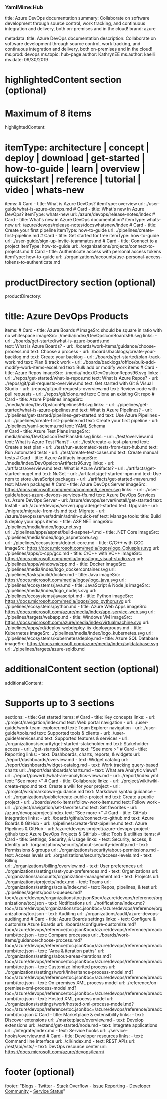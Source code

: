 ### YamlMime:Hub

title: Azure DevOps documentation
summary: Collaborate on software development through source control, work tracking, and continuous integration and delivery, both on-premises and in the cloud!
brand: azure

metadata:
  title: Azure DevOps documentation
  description: Collaborate on software development through source control, work tracking, and continuous integration and delivery, both on-premises and in the cloud!
  ms.prod: devops 
  ms.topic: hub-page 
  author: KathrynEE 
  ms.author: kaelli 
  ms.date: 09/30/2019 

# highlightedContent section (optional)
# Maximum of 8 items
highlightedContent:
# itemType: architecture | concept | deploy | download | get-started | how-to-guide | learn | overview | quickstart | reference | tutorial | video | whats-new
  items:
    # Card
    - title: What is Azure DevOps?
      itemType: overview
      url: ./user-guide/what-is-azure-devops.md
    # Card
    - title: What's new in Azure DevOps? 
      itemType: whats-new 
      url: /azure/devops/release-notes/index
    # Card
    - title: What's new in Azure DevOps documentation? 
      itemType: whats-new 
      url: /azure/devops/release-notes/docswhatsnew/index
    # Card
    - title: Create your first pipeline
      itemType: how-to-guide
      url: ./pipelines/create-first-pipeline.md
    # Card
    - title: Get started for free
      itemType: how-to-guide
      url: ./user-guide/sign-up-invite-teammates.md
    # Card
    - title: Connect to a project
      itemType: how-to-guide
      url: ./organizations/projects/connect-to-projects.md
    # Card
    - title: Authenticate access with personal access tokens
      itemType: how-to-guide
      url: ./organizations/accounts/use-personal-access-tokens-to-authenticate.md
# productDirectory section (optional)
productDirectory:
#  title: Azure DevOps Products
  items:
    # Card
    - title: Azure Boards
      # imageSrc should be square in ratio with no whitespace
      imageSrc: ./media/index/DevOpsIconBoards96.svg
      links:
        - url: ./boards/get-started/what-is-azure-boards.md  
          text: What is Azure Boards? 
        - url: ./boards/work-items/guidance/choose-process.md 
          text: Choose a process
        - url: ./boards/backlogs/create-your-backlog.md
          text: Create your backlog
        - url: ./boards/get-started/plan-track-work.md
          text: Plan & track work
        - url: ./boards/backlogs/office/bulk-add-modify-work-items-excel.md
          text: Bulk add or modify work items
    # Card
    - title: Azure Repos
      imageSrc: ./media/index/DevOpsIconRepos96.svg
      links:
        - url: ./repos/get-started/what-is-repos.md
          text: What is Azure Repos?
        - url: ./repos/git/pull-requests-overview.md
          text: Get started with Git & Visual Studio
        - url: ./repos/git/pull-requests-overview.md
          text: Review code with pull requests
        - url: ./repos/git/clone.md
          text: Clone an existing Git repo
    # Card
    - title: Azure Pipelines
      imageSrc: ./media/index/DevOpsIconPipelines96.svg
      links:
        - url: ./pipelines/get-started/what-is-azure-pipelines.md
          text: What is Azure Pipelines?
        - url: ./pipelines/get-started/pipelines-get-started.md
          text: Use Azure Pipelines
        - url: ./pipelines/create-first-pipeline.md
          text: Create your first pipeline
        - url: ./pipelines/yaml-schema.md
          text: YAML Schema  
    # Card
    - title: Azure Test Plans
      imageSrc: media/index/DevOpsIconTestPlans96.svg
      links:
        - url: ./test/overview.md
          text: What is Azure Test Plans?
        - url: ./test/create-a-test-plan.md
          text: Create a test plan
        - url: ./test/run-automated-tests-from-test-hub.md
          text: Run automated tests
        - url: ./test/create-test-cases.md
          text: Create manual tests
    # Card
    - title: Azure Artifacts
      imageSrc: ./media/index/DevOpsIconArtifacts96.svg
      links:
        - url: ./artifacts/overview.md
          text: What is Azure Artifacts?
        - url: ./artifacts/get-started-nuget.md
          text: NuGet
        - url: ./artifacts/get-started-npm.md
          text: Use npm to store JavaScript packages
        - url: ./artifacts/get-started-maven.md
          text: Maven packages
    # Card
    - title: Azure DevOps Server
      imageSrc: https://docs.microsoft.com/media/common/i_server.svg
      links:
        - url: ./user-guide/about-azure-devops-services-tfs.md
          text: Azure DevOps Services vs. Azure DevOps Server
        - url: /azure/devops/server/install/get-started
          text: Install
        - url: /azure/devops/server/upgrade/get-started
          text: Upgrade
        - url: ./migrate/migrate-from-tfs.md
          text: Migrate
        - url: /azure/devops/server/admin/admin-quick-ref
          text: Manage
tools: 
  title: Build & deploy your apps
  items: 
    - title: ASP.NET
      imageSrc: ./pipelines/media/index/logo_net.svg   
      url: ./pipelines/apps/aspnet/build-aspnet-4.md
    - title: .NET Core
      imageSrc: ./pipelines/media/index/logo_aspnetcore.svg    
      url: ./pipelines/ecosystems/dotnet-core.md
    - title: C/C++ with GCC
      imageSrc: https://docs.microsoft.com/media/logos/logo_Cplusplus.svg
      url: ./pipelines/apps/c-cpp/gcc.md
    - title: C/C++ with VC++
      imageSrc: https://docs.microsoft.com/media/logos/logo_visual-studio.svg
      url: ./pipelines/apps/windows/cpp.md
    - title: Docker 
      imageSrc: ./pipelines/media/index/logo_dockercontainer.svg
      url: ./pipelines/tasks/build/docker.md
    - title: Java
      imageSrc: https://docs.microsoft.com/media/logos/logo_java.svg
      url: ./pipelines/ecosystems/java.md
    - title: JavaScript & Node.js
      imageSrc: ./pipelines/media/index/logo_nodejs.svg
      url: ./pipelines/ecosystems/javascript.md
    - title: Python
      imageSrc: https://docs.microsoft.com/media/logos/logo_python.svg
      url: ./pipelines/ecosystems/python.md
    - title: Azure Web Apps
      imageSrc: https://docs.microsoft.com/azure/media/index/app-service-web.svg 
      url: ./pipelines/targets/webapp.md
    - title: Windows VM
      imageSrc: https://docs.microsoft.com/azure/media/index/virtualmachine.svg 
      url: ./pipelines/apps/cd/deploy-webdeploy-iis-deploygroups.md
    - title: Kubernetes
      imageSrc: ./pipelines/media/index/logo_kubernetes.svg
      url: ./pipelines/ecosystems/kubernetes/deploy.md
    - title: Azure SQL Database
      imageSrc: https://docs.microsoft.com/azure/media/index/sqldatabase.svg
      url: ./pipelines/targets/azure-sqldb.md

# additionalContent section (optional)
additionalContent:
  # Supports up to 3 sections
  sections:
    - title: Get started
      items:
        # Card
        - title: Key concepts
          links:
            - url: ./project/navigation/index.md
              text: Web portal navigation
            - url: ./user-guide/work-team-explorer.md
              text: Team Explorer navigation
            - url: ./user-guide/tools.md
              text: Supported tools & clients
            - url: ./user-guide/services.md
              text: Supported features & services
            - url: ./organizations/security/get-started-stakeholder.md
              text: Stakeholder access 
            - url: ./get-started/index.yml
              text: "See more >"
        # Card
        - title: Reporting
          links:
            - text: Dashboards, charts, reports, & widgets
              url: ./report/dashboards/overview.md
            - text: Widget catalog
              url: ./report/dashboards/widget-catalog.md
            - text: Work tracking query-based charts
              url: ./report/dashboards/charts.md
            - text: What are Analytic views?
              url: ./report/powerbi/what-are-analytics-views.md
            - url: ./report/index.yml
              text: "See more >"
        # Card
        - title: Collaborate
          links:
            - url: ./project/wiki/wiki-create-repo.md
              text: Create a wiki for your project
            - url: ./project/wiki/markdown-guidance.md
              text: Markdown syntax guidance
            - url: ./organizations/public/create-public-project.md
              text: Create a public project
            - url: ./boards/work-items/follow-work-items.md
              text: Follow work
            - url: ./project/navigation/set-favorites.md
              text: Set favorites
            - url: /azure/devops/project/index
              text: "See more >"
        # Card
        - title: GitHub integration
          links:
            - url: ./boards/github/connect-to-github.md
              text: Azure Boards & GitHub
            - url: ./pipelines/create-first-pipeline.md
              text: Azure Pipelines & GitHub
            - url: /azure/devops-project/azure-devops-project-github
              text: Azure DevOps Projects & GitHub
    - title: Tools & utilities
      items:
        # Card
        - title: Settings, Security, & Usage
          links:
            - text: Security, access, & identity
              url: ./organizations/security/about-security-identity.md
            - text: Permissions & groups
              url: ./organizations/security/about-permissions.md
            - text: Access levels
              url: ./organizations/security/access-levels.md
            - text: Billing  
              url: ./organizations/billing/overview.md
            - text: User preferences
              url: ./organizations/settings/set-your-preferences.md
            - text: Organizations
              url: ./organizations/accounts/organization-management.md
            - text: Projects
              url: ./organizations/projects/index.md
            - text: Teams 
              url: ./organizations/settings/scale/index.md
            - text: Repos, pipelines, & test
              url: ./pipelines/agents/pools-queues.md?toc=/azure/devops/organizations/toc.json&bc=/azure/devops/reference/organizations/toc.json
            - text: Notifications
              url: ./notifications/index.md?toc=/azure/devops/organizations/toc.json&bc=/azure/devops/reference/organizations/toc.json
            - text: Auditing
              url: ./organizations/audit/azure-devops-auditing.md
          # Card
        - title: Azure Boards settings
          links:
            - text: Configure & customize Azure Boards
              url: ./boards/configure-customize.md?toc=/azure/devops/reference/toc.json&bc=/azure/devops/reference/breadcrumb/toc.json
            - text: Compare processes
              url: ./boards/work-items/guidance/choose-process.md?toc=/azure/devops/reference/toc.json&bc=/azure/devops/reference/breadcrumb/toc.json
            - text: "Area & iteration paths"
              url: ./organizations/settings/about-areas-iterations.md?toc=/azure/devops/reference/toc.json&bc=/azure/devops/reference/breadcrumb/toc.json
            - text: Customize Inherited process
              url: ./organizations/settings/work/inheritance-process-model.md?toc=/azure/devops/reference/toc.json&bc=/azure/devops/reference/breadcrumb/toc.json
            - text: On-premises XML process model
              url: ./reference/on-premises-xml-process-model.md?toc=/azure/devops/reference/toc.json&bc=/azure/devops/reference/breadcrumb/toc.json
            - text: Hosted XML process model
              url: ./organizations/settings/work/hosted-xml-process-model.md?toc=/azure/devops/reference/toc.json&bc=/azure/devops/reference/breadcrumb/toc.json
        # Card
        - title: Marketplace & extensibility
          links:
            - text: Discover extensions
              url: ./marketplace/overview.md
            - text: Develop extensions
              url: ./extend/get-started/node.md
            - text: Integrate applications
              url: ./integrate/index.md
            - text: Service hooks
              url: ./service-hooks/overview.md
        # Card
        - title: Developer resources
          links:
            - text: Command line interface
              url: ./cli/index.md
            - text: REST APIs
              url: /rest/api/vsts/
            - text: DevOps resource center
              url: https://docs.microsoft.com/azure/devops/learn/
  # footer (optional)
  footer: "[Blogs](https://devblogs.microsoft.com/devops/) - [Twitter](https://twitter.com/AzureDevOps) - [Stack Overflow](https://stackoverflow.com/questions/tagged/azure-devops) - [Issue Reporting](https://azure.microsoft.com/support/devops/) - [Developer Community](https://azure.microsoft.com/support/devops/) - [Service Status](https://status.dev.azure.com/)"